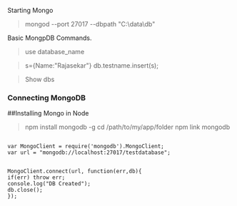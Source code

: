 Starting Mongo 

>mongod --port 27017 --dbpath "C:\data\db"



Basic MongpDB Commands. 
> use database_name 

> s={Name:"Rajasekar"}
> db.testname.insert(s);

>Show dbs

### Connecting MongoDB

##Installing Mongo in Node 

>npm install mongodb -g
>cd /path/to/my/app/folder
>npm link mongodb

```

var MongoClient = require('mongodb').MongoClient;
var url = "mongodb://localhost:27017/testdatabase";


MongoClient.connect(url, function(err,db){
if(err) throw err;
console.log("DB Created");
db.close();
});

```